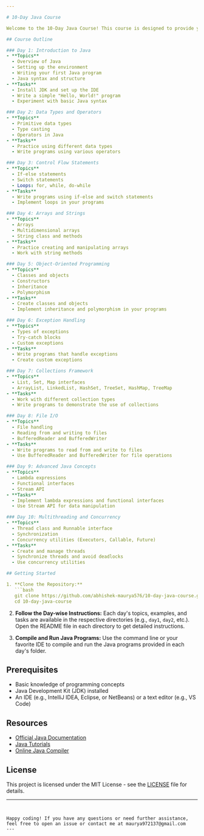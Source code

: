 ```yaml
---

# 10-Day Java Course

Welcome to the 10-Day Java Course! This course is designed to provide you with a solid foundation in Java programming, from basic syntax to advanced concepts like multithreading and concurrency. Each day includes topics, examples, and practical tasks to reinforce your learning.

## Course Outline

### Day 1: Introduction to Java
- **Topics**
  - Overview of Java
  - Setting up the environment
  - Writing your first Java program
  - Java syntax and structure
- **Tasks**
  - Install JDK and set up the IDE
  - Write a simple "Hello, World!" program
  - Experiment with basic Java syntax

### Day 2: Data Types and Operators
- **Topics**
  - Primitive data types
  - Type casting
  - Operators in Java
- **Tasks**
  - Practice using different data types
  - Write programs using various operators

### Day 3: Control Flow Statements
- **Topics**
  - If-else statements
  - Switch statements
  - Loops: for, while, do-while
- **Tasks**
  - Write programs using if-else and switch statements
  - Implement loops in your programs

### Day 4: Arrays and Strings
- **Topics**
  - Arrays
  - Multidimensional arrays
  - String class and methods
- **Tasks**
  - Practice creating and manipulating arrays
  - Work with string methods

### Day 5: Object-Oriented Programming
- **Topics**
  - Classes and objects
  - Constructors
  - Inheritance
  - Polymorphism
- **Tasks**
  - Create classes and objects
  - Implement inheritance and polymorphism in your programs

### Day 6: Exception Handling
- **Topics**
  - Types of exceptions
  - Try-catch blocks
  - Custom exceptions
- **Tasks**
  - Write programs that handle exceptions
  - Create custom exceptions

### Day 7: Collections Framework
- **Topics**
  - List, Set, Map interfaces
  - ArrayList, LinkedList, HashSet, TreeSet, HashMap, TreeMap
- **Tasks**
  - Work with different collection types
  - Write programs to demonstrate the use of collections

### Day 8: File I/O
- **Topics**
  - File handling
  - Reading from and writing to files
  - BufferedReader and BufferedWriter
- **Tasks**
  - Write programs to read from and write to files
  - Use BufferedReader and BufferedWriter for file operations

### Day 9: Advanced Java Concepts
- **Topics**
  - Lambda expressions
  - Functional interfaces
  - Stream API
- **Tasks**
  - Implement lambda expressions and functional interfaces
  - Use Stream API for data manipulation

### Day 10: Multithreading and Concurrency
- **Topics**
  - Thread class and Runnable interface
  - Synchronization
  - Concurrency utilities (Executors, Callable, Future)
- **Tasks**
  - Create and manage threads
  - Synchronize threads and avoid deadlocks
  - Use concurrency utilities

## Getting Started

1. **Clone the Repository:**
   ```bash
   git clone https://github.com/abhishek-maurya576/10-day-java-course.git
   cd 10-day-java-course
   ```

2. **Follow the Day-wise Instructions:**
   Each day's topics, examples, and tasks are available in the respective directories (e.g., `day1`, `day2`, etc.). Open the README file in each directory to get detailed instructions.

3. **Compile and Run Java Programs:**
   Use the command line or your favorite IDE to compile and run the Java programs provided in each day's folder.

## Prerequisites

- Basic knowledge of programming concepts
- Java Development Kit (JDK) installed
- An IDE (e.g., IntelliJ IDEA, Eclipse, or NetBeans) or a text editor (e.g., VS Code)

## Resources

- [Official Java Documentation](https://docs.oracle.com/en/java/)
- [Java Tutorials](https://docs.oracle.com/javase/tutorial/)
- [Online Java Compiler](https://www.jdoodle.com/)

## License

This project is licensed under the MIT License - see the [LICENSE](LICENSE) file for details.

---
```


Happy coding! If you have any questions or need further assistance, feel free to open an issue or contact me at maurya972137@gmail.com
---

